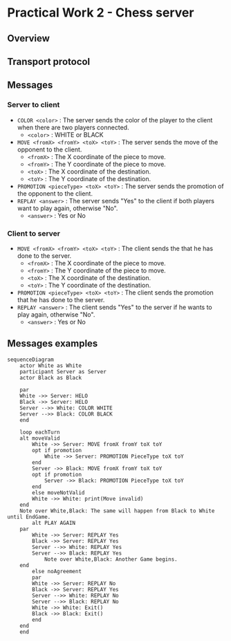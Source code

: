 # Practical Work 2 - Chess server
## Overview
## Transport protocol
## Messages

### Server to client

* ```COLOR <color>``` :  The server sends the color of the player to the client when there are two players connected.
  * ```<color>``` : WHITE or BLACK
* ```MOVE <fromX> <fromY> <toX> <toY>``` : The server sends the move of the opponent to the client.
  * ```<fromX>``` : The X coordinate of the piece to move.
  * ```<fromY>``` : The Y coordinate of the piece to move.
  * ```<toX>``` : The X coordinate of the destination.
  * ```<toY>``` : The Y coordinate of the destination.
* ```PROMOTION <pieceType> <toX> <toY>``` : The server sends the promotion of the opponent to the client.
* ```REPLAY <answer>``` : The server sends "Yes" to the client if both players want to play again, otherwise "No".
  * ```<answer>``` : Yes or No

### Client to server
* ```MOVE <fromX> <fromY> <toX> <toY>``` : The client sends the that he has done to the server.
  * ```<fromX>``` : The X coordinate of the piece to move.
  * ```<fromY>``` : The Y coordinate of the piece to move.
  * ```<toX>``` : The X coordinate of the destination.
  * ```<toY>``` : The Y coordinate of the destination.
* ```PROMOTION <pieceType> <toX> <toY>``` : The client sends the promotion that he has done to the server.
* ```REPLAY <answer>``` : The client sends "Yes" to the server if he wants to play again, otherwise "No".
  * ```<answer>``` : Yes or No

## Messages examples

```mermaid
sequenceDiagram
    actor White as White
    participant Server as Server
    actor Black as Black

    par
    White ->> Server: HELO
    Black ->> Server: HELO
    Server -->> White: COLOR WHITE
    Server -->> Black: COLOR BLACK
    end

    loop eachTurn
    alt moveValid
        White ->> Server: MOVE fromX fromY toX toY
        opt if promotion
            White ->> Server: PROMOTION PieceType toX toY
        end
        Server ->> Black: MOVE fromX fromY toX toY
        opt if promotion
            Server ->> Black: PROMOTION PieceType toX toY
        end
        else moveNotValid
        White ->> White: print(Move invalid)
    end
    Note over White,Black: The same will happen from Black to White until EndGame.
        alt PLAY AGAIN
    par
        White ->> Server: REPLAY Yes
        Black ->> Server: REPLAY Yes
        Server -->> White: REPLAY Yes
        Server -->> Black: REPLAY Yes
            Note over White,Black: Another Game begins.
    end
        else noAgreement
        par
        White ->> Server: REPLAY No
        Black ->> Server: REPLAY Yes
        Server -->> White: REPLAY No
        Server -->> Black: REPLAY No
        White ->> White: Exit()
        Black ->> Black: Exit()
        end
    end
    end
```